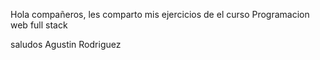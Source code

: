 Hola compañeros, les comparto mis ejercicios de el curso Programacion web full stack

saludos Agustin Rodriguez
